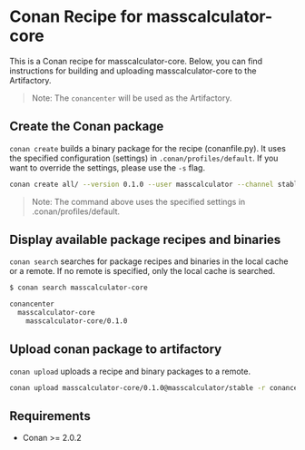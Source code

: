 # Conan Recipe for masscalculator-core

This is a Conan recipe for masscalculator-core. Below, you can find instructions for building and uploading masscalculator-core to the Artifactory.

> Note: The `conancenter` will be used as the Artifactory.

## Create the Conan package

`conan create` builds a binary package for the recipe (conanfile.py). It uses the specified configuration (settings) in `.conan/profiles/default`. If you want to override the settings, please use the `-s` flag.

```bash
conan create all/ --version 0.1.0 --user masscalculator --channel stable --build missing
```

> Note: The command above uses the specified settings in .conan/profiles/default.

## Display available package recipes and binaries

`conan search` searches for package recipes and binaries in the local cache or a remote. If no remote is specified, only the local cache is searched.

```bash
$ conan search masscalculator-core

conancenter
  masscalculator-core
    masscalculator-core/0.1.0
```

## Upload conan package to artifactory

`conan upload` uploads a recipe and binary packages to a remote.

```bash
conan upload masscalculator-core/0.1.0@masscalculator/stable -r conancenter
```

## Requirements

- Conan >= 2.0.2

